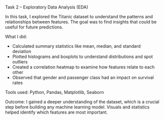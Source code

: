 Task 2 – Exploratory Data Analysis (EDA)

In this task, I explored the Titanic dataset to understand the patterns and relationships between features. The goal was to find insights that could be useful for future predictions.

What I did:
- Calculated summary statistics like mean, median, and standard deviation
- Plotted histograms and boxplots to understand distributions and spot outliers
- Created a correlation heatmap to examine how features relate to each other
- Observed that gender and passenger class had an impact on survival rates

Tools used:
Python, Pandas, Matplotlib, Seaborn

Outcome:
I gained a deeper understanding of the dataset, which is a crucial step before building any machine learning model. Visuals and statistics helped identify which features are most important.
